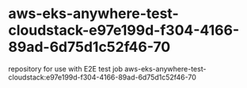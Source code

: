 # aws-eks-anywhere-test-cloudstack-e97e199d-f304-4166-89ad-6d75d1c52f46-70
repository for use with E2E test job aws-eks-anywhere-test-cloudstack:e97e199d-f304-4166-89ad-6d75d1c52f46-70

